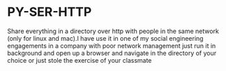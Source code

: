 # PY-SER-HTTP
Share everything in a directory over http with people in the same network (only for linux and
mac).I have use it in one of my social engineering engagements in a company with poor network management
just run it in background and open up a browser and navigate in the directory of your choice or just 
stole the exercise of your classmate

